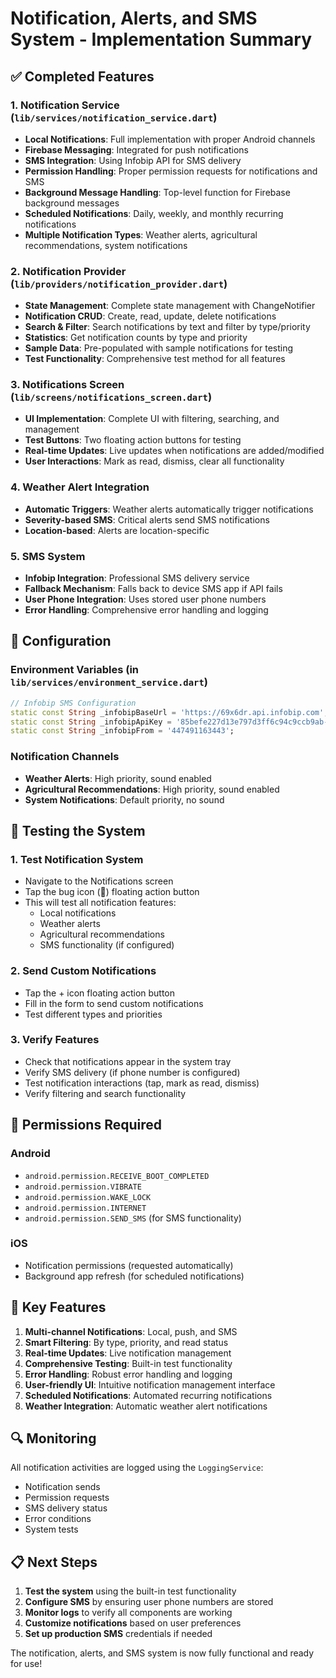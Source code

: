 # Notification, Alerts, and SMS System - Implementation Summary

## ✅ Completed Features

### 1. **Notification Service (`lib/services/notification_service.dart`)**
- **Local Notifications**: Full implementation with proper Android channels
- **Firebase Messaging**: Integrated for push notifications
- **SMS Integration**: Using Infobip API for SMS delivery
- **Permission Handling**: Proper permission requests for notifications and SMS
- **Background Message Handling**: Top-level function for Firebase background messages
- **Scheduled Notifications**: Daily, weekly, and monthly recurring notifications
- **Multiple Notification Types**: Weather alerts, agricultural recommendations, system notifications

### 2. **Notification Provider (`lib/providers/notification_provider.dart`)**
- **State Management**: Complete state management with ChangeNotifier
- **Notification CRUD**: Create, read, update, delete notifications
- **Search & Filter**: Search notifications by text and filter by type/priority
- **Statistics**: Get notification counts by type and priority
- **Sample Data**: Pre-populated with sample notifications for testing
- **Test Functionality**: Comprehensive test method for all features

### 3. **Notifications Screen (`lib/screens/notifications_screen.dart`)**
- **UI Implementation**: Complete UI with filtering, searching, and management
- **Test Buttons**: Two floating action buttons for testing
- **Real-time Updates**: Live updates when notifications are added/modified
- **User Interactions**: Mark as read, dismiss, clear all functionality

### 4. **Weather Alert Integration**
- **Automatic Triggers**: Weather alerts automatically trigger notifications
- **Severity-based SMS**: Critical alerts send SMS notifications
- **Location-based**: Alerts are location-specific

### 5. **SMS System**
- **Infobip Integration**: Professional SMS delivery service
- **Fallback Mechanism**: Falls back to device SMS app if API fails
- **User Phone Integration**: Uses stored user phone numbers
- **Error Handling**: Comprehensive error handling and logging

## 🔧 Configuration

### Environment Variables (in `lib/services/environment_service.dart`)
```dart
// Infobip SMS Configuration
static const String _infobipBaseUrl = 'https://69x6dr.api.infobip.com';
static const String _infobipApiKey = '85befe227d13e797d3ff6c94c9ccb9ab-12c23030-be82-438a-b483-ffaac5709d27';
static const String _infobipFrom = '447491163443';
```

### Notification Channels
- **Weather Alerts**: High priority, sound enabled
- **Agricultural Recommendations**: High priority, sound enabled  
- **System Notifications**: Default priority, no sound

## 🧪 Testing the System

### 1. **Test Notification System**
- Navigate to the Notifications screen
- Tap the bug icon (🐛) floating action button
- This will test all notification features:
  - Local notifications
  - Weather alerts
  - Agricultural recommendations
  - SMS functionality (if configured)

### 2. **Send Custom Notifications**
- Tap the + icon floating action button
- Fill in the form to send custom notifications
- Test different types and priorities

### 3. **Verify Features**
- Check that notifications appear in the system tray
- Verify SMS delivery (if phone number is configured)
- Test notification interactions (tap, mark as read, dismiss)
- Verify filtering and search functionality

## 📱 Permissions Required

### Android
- `android.permission.RECEIVE_BOOT_COMPLETED`
- `android.permission.VIBRATE`
- `android.permission.WAKE_LOCK`
- `android.permission.INTERNET`
- `android.permission.SEND_SMS` (for SMS functionality)

### iOS
- Notification permissions (requested automatically)
- Background app refresh (for scheduled notifications)

## 🚀 Key Features

1. **Multi-channel Notifications**: Local, push, and SMS
2. **Smart Filtering**: By type, priority, and read status
3. **Real-time Updates**: Live notification management
4. **Comprehensive Testing**: Built-in test functionality
5. **Error Handling**: Robust error handling and logging
6. **User-friendly UI**: Intuitive notification management interface
7. **Scheduled Notifications**: Automated recurring notifications
8. **Weather Integration**: Automatic weather alert notifications

## 🔍 Monitoring

All notification activities are logged using the `LoggingService`:
- Notification sends
- Permission requests
- SMS delivery status
- Error conditions
- System tests

## 📋 Next Steps

1. **Test the system** using the built-in test functionality
2. **Configure SMS** by ensuring user phone numbers are stored
3. **Monitor logs** to verify all components are working
4. **Customize notifications** based on user preferences
5. **Set up production SMS** credentials if needed

The notification, alerts, and SMS system is now fully functional and ready for use!

